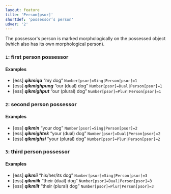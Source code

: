 ```yaml
---
layout: feature
title: 'Person[psor]'
shortdef: 'possessor’s person'
udver: '2'
---
```


The possessor's person is marked morphologically on the possessed object
(which also has its own morphological person).

### <a name="1">`1`</a>: first person possessor

#### Examples

* [ess] _<b>qikmiqa</b>_ “my dog” `Number[psor]=Sing|Person[psor]=1`
* [ess] _<b>qikmighpung</b>_ “our (dual) dog” `Number[psor]=Dual|Person[psor]=1`
* [ess] _<b>qikmighput</b>_ “our (plural) dog” `Number[psor]=Plur|Person[psor]=1`

### <a name="2">`2`</a>: second person possessor

#### Examples

* [ess] _<b>qikmin</b>_ “your dog” `Number[psor]=Sing|Person[psor]=2`
* [ess] _<b>qikmightek</b>_ “your (dual) dog” `Number[psor]=Dual|Person[psor]=2`
* [ess] _<b>qikmighsi</b>_ “your (plural) dog” `Number[psor]=Plur|Person[psor]=2`


### <a name="3">`3`</a>: third person possessor

#### Examples

* [ess] _<b>qikmii</b>_ “his/her/its dog” `Number[psor]=Sing|Person[psor]=3`
* [ess] _<b>qikmiik</b>_ “their (dual) dog” `Number[psor]=Dual|Person[psor]=3`
* [ess] _<b>qikmiit</b>_ “their (plural) dog” `Number[psor]=Plur|Person[psor]=3`
<!-- Interlanguage links updated Po 6. listopadu 2023, 21:42:00 CET -->
